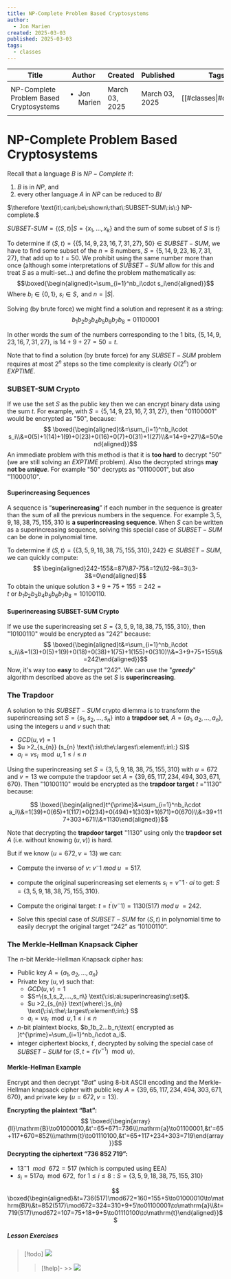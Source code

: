 ```yaml
---
title: NP-Complete Problem Based Cryptosystems
author:
  - Jon Marien
created: 2025-03-03
published: 2025-03-03
tags:
  - classes
---
```


| Title                                   | Author                       | Created        | Published      | Tags                   |
| --------------------------------------- | ---------------------------- | -------------- | -------------- | ---------------------- |
| NP-Complete Problem Based Cryptosystems | <ul><li>Jon Marien</li></ul> | March 03, 2025 | March 03, 2025 | [[#classes\|#classes]] |

# NP-Complete Problem Based Cryptosystems

Recall that a language $B$ is $NP-Complete$ if:
1. $B$ is in $NP$, and
2.  every other language $A$ in $NP$ can be reduced to $B$/

$\therefore \text{it\:can\:be\:shown\:that\:SUBSET-SUM\:is\:} NP-complete.$

$SUBSET\text{-}SUM=\{\langle S,t\rangle|S=\{x_1,...,x_k\}\text{ and the sum of some subset of }S\mathrm{~is~}t\}$

To determine if $\langle S,t\rangle=\{\{5,14,9,23,16,7,31,27\},50\}\in SUBSET-SUM$, we have to find some subset of the $n = 8$ numbers, $S = \{5, 14, 9, 23, 16, 7, 31, 27\}$, that add up to $t = 50$. We prohibit using the same number more than once (although some interpretations of $SUBSET-SUM$ allow for this and treat $S$ as a multi-set...) and define the problem mathematically as:
$$\boxed{\begin{aligned}t=\sum_{i=1}^nb_i\cdot s_i\end{aligned}}$$
Where $b_{i}\in\{0,1\},\:s_{i}\in S,\mathrm{~and~}n=|S|$.

Solving (by brute force) we might find a solution and represent it as a string:
$$ b_1b_2b_3b_4b_5b_6b_7b_8=01100001$$

In other words the sum of the numbers corresponding to the 1 bits, $\{5,14,9,23,16,7,31,27\}$, is $14+9+27=50=t$.

Note that to find a solution (by brute force) for any $SUBSET-SUM$ problem requires at most $2^n$ steps so the time complexity is clearly $O(2^n)$ or $EXPTIME$.
### SUBSET-SUM Crypto
If we use the set $S$ as the public key then we can encrypt binary data using the sum $t$. For example, with $S = \{5, 14, 9, 23, 16, 7, 31, 27\}$, then "$01100001$" would be encrypted as "$50$", because:
$$ \boxed{\begin{aligned}t&=\sum_{i=1}^nb_i\cdot s_i\\&=0(5)+1(14)+1(9)+0(23)+0(16)+0(7)+0(31)+1(27)\\&=14+9+27\\&=50\end{aligned}}$$
An immediate problem with this method is that it is **too hard** to decrypt "$50$" (we are still solving an $EXPTIME$ problem). Also the decrypted strings **may not be *unique***. For example "$50$" decrypts as "$01100001$", but also "$11000010$".

#### Superincreasing Sequences
A sequence is “**superincreasing**” if each number in the sequence is greater than the sum of all the previous numbers in the sequence. For example $3, 5, 9, 18, 38, 75, 155, 310$ is **a superincreasing sequence**. When $S$ can be written as a superincreasing sequence, solving this special case of $SUBSET-SUM$ can be done in polynomial time.

To determine if $⟨S, t⟩ = \{\{3, 5, 9, 18, 38, 75, 155, 310\}, 242\} ∈ SUBSET-SUM$, we can quickly compute:
$$ \begin{aligned}242-155&=87\\87-75&=12\\12-9&=3\\3-3&=0\end{aligned}$$
To obtain the unique solution $3+9+75+155=242=t\mathrm{~or~}b_1b_2b_3b_4b_5b_6b_7b_8=10100110$.
#### Superincreasing SUBSET-SUM Crypto
If we use the superincreasing set $S=\{3,5,9,18,38,75,155,310\}$, then "$10100110$" would be encrypted as "$242$" because:
$$ \boxed{\begin{aligned}t&=\sum_{i=1}^nb_i\cdot s_i\\&=1(3)+0(5)+1(9)+0(18)+0(38)+1(75)+1(155)+0(310)\\&=3+9+75+155\\&=242\end{aligned}}$$
Now, it's way too **easy** to decrypt "$242$". We can use the "***greedy***" algorithm described above as the set $S$ is **superincreasing**.
### The Trapdoor
A solution to this $SUBSET-SUM$ crypto dilemma is to transform the superincreasing set $S = \{s_{1}, s_{2}, ..., s_{n}\}$ into a **trapdoor set**, $A = \{a_{1}, a_{2}, ..., a_{n}\}$, using the integers $u$ and $v$ such that:
- $GCD(u,v)=1$
- $u >2_{s_{n}} (s_{n} \text{\:is\:the\:largest\:element\:in\:} S)$
- $a_i=vs_i\mod u,1\leq i\leq n$

Using the superincreasing set $S = \{3, 5, 9, 18, 38, 75, 155, 310\}$ with $u = 672$ and $v = 13$ we compute the trapdoor set $A = \{39, 65, 117, 234, 494, 303, 671, 670\}$. Then "$10100110$" would be encrypted as the **trapdoor target** $t$ ="$1130$" because:

$$ \boxed{\begin{aligned}t^{\prime}&=\sum_{i=1}^nb_i\cdot a_i\\&=1(39)+0(65)+1(117)+0(234)+0(494)+1(303)+1(671)+0(670)\\&=39+117+303+671\\&=1130\end{aligned}}$$

Note that decrypting the **trapdoor target** "$1130$" using only the **trapdoor set** $A$ (i.e. without knowing $(u, v)$) is hard.

But if we know $(u = 672, v = 13)$ we can:
- Compute the inverse of $v$: $v^−1\:mod\;u\: = 517$.

- compute the original superincreasing set elements $s_i = v^−1 \cdot ai$ to get: $S = \{3, 5, 9, 18, 38, 75, 155, 310\}$.

- Compute the original target: $t = t^′(v^−1) = 1130(517)\:mod\;u\: = 242$.

- Solve this special case of $SUBSET-SUM$ for $⟨S, t⟩$ in polynomial time to easily decrypt the original target “$242$” as ‘$10100110$”.
### The Merkle-Hellman Knapsack Cipher
The $n$-bit Merkle-Hellman Knapsack cipher has:
- Public key $A=\{a_1,a_2,...,a_n\}$
- Private key $(u,v)$ such that:
	- $GCD(u,v)=1$
	- $S=\{s_1,s_2,....,s_n\} \text{\:is\:a\:superincreasing\:set}$.
	- $u >2_{s_{n}} \text{where\:}s_{n} \text{\:is\:the\:largest\:element\:in\:} S$
	- $a_i=vs_i\mod u,1\leq i\leq n$
- $n$-bit plaintext blocks, $b_1b_2...b_n;\text{ encrypted as }t^{\prime}=\sum_{i=1}^nb_i\cdot a_i$.
- integer ciphertext blocks, $t^′$, decrypted by solving the special case of $SUBSET-SUM$ for $\langle S,t=t'(v^{-1})\mod u\rangle$.
#### Merkle-Hellman Example
Encrypt and then decrypt "$Bat$" using 8-bit ASCII encoding and the Merkle-Hellman knapsack cipher with public key $A = \{39, 65, 117, 234, 494, 303, 671, 670\}$, and private key $(u = 672, v = 13)$.

**Encrypting the plaintext “Bat”:**
$$ \boxed{\begin{array}{ll}\mathrm{B}\to01000010,&t'=65+671=736\\\mathrm{a}\to01100001,&t'=65+117+670=852\\\mathrm{t}\to01110100,&t'=65+117+234+303=719\end{array}}$$
**Decrypting the ciphertext “736 852 719”:**
- $13^−1\:\:mod\:\:672 = 517$ (which is computed using EEA)
- $s_i=517a_i\mod672,\mathrm{~for~}1\leq i\leq8{:}S=\{3,5,9,18,38,75,155,310\}$

$$ \boxed{\begin{aligned}&t=736(517)\mod672=160=155+5\to01000010\to\mathrm{B}\\&t=852(517)\mod672=324=310+9+5\to01100001\to\mathrm{a}\\&t=719(517)\mod672=107=75+18+9+5\to01110100\to\mathrm{t}\end{aligned}}$$

##### Lesson Exercises
> [!todo]
 ![](image-94.png)
>> [!help]-
	>> ![](image-91.png)

